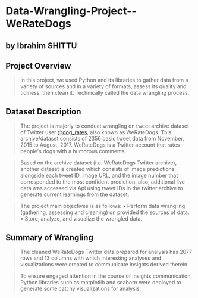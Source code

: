 # Data-Wrangling-Project--WeRateDogs
## by Ibrahim SHITTU

## Project Overview
> In this project, we used Python and its libraries to gather data from a variety of sources and in a variety of formats, assess its quality and tidiness, then clean it. Technically called the data wrangling process. 

## Dataset Description 
> The project is majorly to conduct wrangling on tweet archive dataset of Twitter user [@dog_rates](https://twitter.com/dog_rates), also known as WeRateDogs. This archive/dataset consists of 2356 basic tweet data from November, 2015 to August, 2017. WeRateDogs is a Twitter account that rates people's dogs with a humorous comments.

> Based on the archive dataset (i.e. WeRateDogs Twitter archive), another dataset is created which consists of image predictions alongside each tweet ID, image URL, and the image number that corresponded to the most confident prediction. also, additional live data was accessed via Api using tweet IDs in the twitter archive to generate current learnings from the dataset.

> The project main objectives is as follows: 
• Perform data wrangling (gathering, assessing and cleaning) on provided the sources of data. 
• Store, analyze, and visualize the wrangled data. 

## Summary of Wrangling
> The cleaned WeRateDogs Twitter data prepared for analysis has 2077 rows and 13 columns with which interesting analyses and visualizations were created to communicate insights derived therein.

> To ensure engaged attention in the course of insights communication, Python libraries such as matplotlib and seaborn were deployed to generate some catchy visualizations for analysis.
